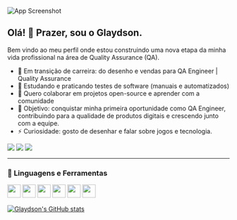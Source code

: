 ![App Screenshot](https://i.imgur.com/7EtL8DK.png)

## Olá! 🖖 Prazer, sou o Glaydson.

Bem vindo ao meu perfil onde estou construindo uma nova etapa da minha vida profissional na área de Quality Assurance (QA).

* 🔭 Em transição de carreira: do desenho e vendas para QA Engineer | Quality Assurance
* 🌱 Estudando e praticando testes de software (manuais e automatizados)
* 👯 Quero colaborar em projetos open-source e aprender com a comunidade
* 📌 Objetivo: conquistar minha primeira oportunidade como QA Engineer, contribuindo para a qualidade de produtos digitais e crescendo junto com a equipe.
* ⚡ Curiosidade: gosto de desenhar e falar sobre jogos e tecnologia.

[<img src="https://img.shields.io/badge/LinkedIn-0077B5?style=for-the-badge&logo=linkedin&logoColor=white"></a>](#)
[<img src="https://img.shields.io/badge/GitHub-100000?style=for-the-badge&logo=github&logoColor=white"></a>](#)
[<img src="https://img.shields.io/badge/Instagram-E4405F?style=for-the-badge&logo=instagram&logoColor=white"></a>](#)

---
### 🚀 Linguagens e Ferramentas
[<img src="https://camo.githubusercontent.com/f39f203ca1defeb47e3505ef9044d3303c038c60de7e67f6c229992602e59128/68747470733a2f2f63646e2e6a7364656c6976722e6e65742f67682f64657669636f6e732f64657669636f6e2f69636f6e732f7673636f64652f7673636f64652d6f726967696e616c2e737667" width="30"></a>](#)
[<img src="https://camo.githubusercontent.com/6647554cf19482c32acc6a6a3b8bd68b845fafabd474595e7e92dead3075c3ea/68747470733a2f2f63646e2e6a7364656c6976722e6e65742f67682f64657669636f6e732f64657669636f6e2f69636f6e732f68746d6c352f68746d6c352d6f726967696e616c2e737667" width="30"></a>](#)
[<img src="https://camo.githubusercontent.com/4eaf7f26830ffa4bc4c4502a24e9be29fa2796208648a805e8f610da811aeb05/68747470733a2f2f63646e2e6a7364656c6976722e6e65742f67682f64657669636f6e732f64657669636f6e2f69636f6e732f637373332f637373332d6f726967696e616c2e737667" width="30"></a>](#)
[<img src="https://camo.githubusercontent.com/426c1121b29abc64a6b1af1e3aa3091abb38e39c87054720b765af1425c74e7f/68747470733a2f2f63646e2e6a7364656c6976722e6e65742f67682f64657669636f6e732f64657669636f6e2f69636f6e732f6a6176617363726970742f6a6176617363726970742d6f726967696e616c2e737667" width="30"></a>](#)
[<img src="https://camo.githubusercontent.com/15166a15835f145259844be455ab5945594a70c48a3090aa83d193bd5e3e9bc5/68747470733a2f2f63646e2e6a7364656c6976722e6e65742f67682f64657669636f6e732f64657669636f6e2f69636f6e732f6769742f6769742d6f726967696e616c2e737667" width="30"></a>](#)
[<img src="https://user-images.githubusercontent.com/3369400/139447912-e0f43f33-6d9f-45f8-be46-2df5bbc91289.png" width="30"></a>](#)

[![Glaydson's GitHub stats](https://github-readme-stats.vercel.app/api?username=glaydsonfs&show_icons=true&theme=midnight-purple&hide_border=true)](https://github.com/anuraghazra/github-readme-stats)




